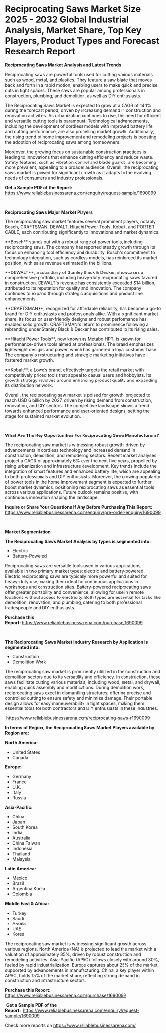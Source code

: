 <p><h1>Reciprocating Saws Market Size 2025 - 2032 Global Industrial Analysis, Market Share, Top Key Players, Product Types and Forecast Research Report</h1></p><p><strong>Reciprocating Saws Market Analysis and Latest Trends</strong></p>
<p><p>Reciprocating saws are powerful tools used for cutting various materials such as wood, metal, and plastics. They feature a saw blade that moves back and forth in a rapid motion, enabling users to make quick and precise cuts in tight spaces. These saws are popular among professionals in construction, plumbing, and demolition, as well as DIY enthusiasts.</p><p>The Reciprocating Saws Market is expected to grow at a CAGR of 14.1% during the forecast period, driven by increasing demand in construction and renovation activities. As urbanization continues to rise, the need for efficient and versatile cutting tools is paramount. Technological advancements, including the development of cordless models with improved battery life and cutting performance, are also propelling market growth. Additionally, the rising trend of home improvement and remodeling projects is boosting the adoption of reciprocating saws among homeowners.</p><p>Moreover, the growing focus on sustainable construction practices is leading to innovations that enhance cutting efficiency and reduce waste. Safety features, such as vibration control and blade guards, are becoming more prevalent, appealing to a broader audience. Overall, the reciprocating saws market is poised for significant growth as it adapts to the evolving needs of consumers and industry professionals.</p></p>
<p><strong>Get a Sample PDF of the Report:&nbsp;</strong> <a href="https://www.reliablebusinessarena.com/enquiry/request-sample/1690099?utm_campaign=1892&utm_medium=2&utm_source=Github&utm_content=ia&utm_term=07012025&utm_id=reciprocating-saws">https://www.reliablebusinessarena.com/enquiry/request-sample/1690099</a></p>
<p>&nbsp;</p>
<p><strong>Reciprocating Saws Major Market Players</strong></p>
<p><p>The reciprocating saw market features several prominent players, notably Bosch, CRAFTSMAN, DEWALT, Hitachi Power Tools, Kobalt, and PORTER CABLE, each contributing significantly to innovations and market dynamics. </p><p>**Bosch** stands out with a robust range of power tools, including reciprocating saws. The company has reported steady growth through its focus on enhancing tool efficiency and durability. Bosch's commitment to technology integration, such as cordless models, has reinforced its market position, with sales revenue estimated in the billions.</p><p>**DEWALT**, a subsidiary of Stanley Black & Decker, showcases a comprehensive portfolio, including heavy-duty reciprocating saws favored in construction. DEWALT's revenue has consistently exceeded $14 billion, attributed to its reputation for quality and innovation. The company continues to expand through strategic acquisitions and product line enhancements.</p><p>**CRAFTSMAN**, recognized for affordable reliability, has become a go-to brand for DIY enthusiasts and professionals alike. With a significant market share, its focus on user-friendly designs and robust performance has enabled solid growth. CRAFTSMAN's return to prominence following a rebranding under Stanley Black & Decker has contributed to its rising sales.</p><p>**Hitachi Power Tools**, now known as Metabo HPT, is known for performance-driven tools aimed at professionals. The brand emphasizes lightweight designs and power, which has garnered a loyal customer base. The company's restructuring and strategic marketing initiatives have fostered market growth.</p><p>**Kobalt**, a Lowe’s brand, effectively targets the retail market with competitively priced tools that appeal to casual users and hobbyists. Its growth strategy revolves around enhancing product quality and expanding its distribution network.</p><p>Overall, the reciprocating saw market is poised for growth, projected to reach USD 6 billion by 2027, driven by rising demand from construction, renovation, and DIY sectors. The competitive landscape shows a trend towards enhanced performance and user-oriented designs, setting the stage for sustained market evolution.</p></p>
<p>&nbsp;</p>
<p><strong>What Are The Key Opportunities For Reciprocating Saws Manufacturers?</strong></p>
<p><p>The reciprocating saw market is witnessing robust growth, driven by advancements in cordless technology and increased demand in construction, demolition, and remodeling sectors. Recent market analyses project a CAGR of approximately 6% over the next five years, propelled by rising urbanization and infrastructure development. Key trends include the integration of smart features and enhanced battery life, which are appealing to both professionals and DIY enthusiasts. Moreover, the growing popularity of power tools in the home improvement segment is expected to further boost market dynamics, positioning reciprocating saws as essential tools across various applications. Future outlook remains positive, with continuous innovation shaping the landscape.</p></p>
<p><strong>Inquire or Share Your Questions If Any Before Purchasing This Report:</strong> <a href="https://www.reliablebusinessarena.com/enquiry/pre-order-enquiry/1690099?utm_campaign=1892&utm_medium=2&utm_source=Github&utm_content=ia&utm_term=07012025&utm_id=reciprocating-saws">https://www.reliablebusinessarena.com/enquiry/pre-order-enquiry/1690099</a></p>
<p>&nbsp;</p>
<p><strong>Market Segmentation</strong></p>
<p><strong>The Reciprocating Saws Market Analysis by types is segmented into:</strong></p>
<p><ul><li>Electric</li><li>Battery-Powered</li></ul></p>
<p><p>Reciprocating saws are versatile tools used in various applications, available in two primary market types: electric and battery-powered. Electric reciprocating saws are typically more powerful and suited for heavy-duty use, making them ideal for continuous applications in workshops and construction sites. Battery-powered reciprocating saws offer greater portability and convenience, allowing for use in remote locations without access to electricity. Both types are essential for tasks like demolition, renovation, and plumbing, catering to both professional tradespeople and DIY enthusiasts.</p></p>
<p><strong>Purchase this Report:&nbsp;</strong><a href="https://www.reliablebusinessarena.com/purchase/1690099?utm_campaign=1892&utm_medium=2&utm_source=Github&utm_content=ia&utm_term=07012025&utm_id=reciprocating-saws">https://www.reliablebusinessarena.com/purchase/1690099</a></p>
<p>&nbsp;</p>
<p><strong>The Reciprocating Saws Market Industry Research by Application is segmented into:</strong></p>
<p><ul><li>Construction</li><li>Demolition Work</li></ul></p>
<p><p>The reciprocating saw market is prominently utilized in the construction and demolition sectors due to its versatility and efficiency. In construction, these saws facilitate cutting various materials, including wood, metal, and drywall, enabling quick assembly and modifications. During demolition work, reciprocating saws excel in dismantling structures, offering precise and controlled cutting to ensure safety and minimize damage. Their portable design allows for easy maneuverability in tight spaces, making them essential tools for both contractors and DIY enthusiasts in these industries.</p></p>
<p><a href="https://www.reliablebusinessarena.com/reciprocating-saws-r1690099?utm_campaign=1892&utm_medium=2&utm_source=Github&utm_content=ia&utm_term=07012025&utm_id=reciprocating-saws">&nbsp;https://www.reliablebusinessarena.com/reciprocating-saws-r1690099</a></p>
<p><strong>In terms of Region, the Reciprocating Saws Market Players available by Region are:</strong></p>
<p>
    <p> <strong> North America: </strong>
        <ul>
            <li>United States</li>
            <li>Canada</li>
        </ul>
        </p> 
    <p> <strong> Europe: </strong>
        <ul>
            <li>Germany</li>
            <li>France</li>
            <li>U.K.</li>
            <li>Italy</li>
            <li>Russia</li>
        </ul>
        </p> 
    <p> <strong> Asia-Pacific: </strong>
        <ul>
            <li>China</li>
            <li>Japan</li>
            <li>South Korea</li>
            <li>India</li>
            <li>Australia</li>
            <li>China Taiwan</li>
            <li>Indonesia</li>
            <li>Thailand</li>
            <li>Malaysia</li>
        </ul>
        </p> 
    <p> <strong> Latin America: </strong>
        <ul>
            <li>Mexico</li>
            <li>Brazil</li>
            <li>Argentina Korea</li>
            <li>Colombia</li>
        </ul>
        </p> 
    <p> <strong> Middle East & Africa: </strong>
        <ul>
            <li>Turkey</li>
            <li>Saudi</li>
            <li>Arabia</li>
            <li>UAE</li>
            <li>Korea</li>
        </ul>
    </p>
    </p>
<p><p>The reciprocating saw market is witnessing significant growth across various regions. North America (NA) is projected to lead the market with a valuation of approximately 35%, driven by robust construction and remodeling activities. Asia-Pacific (APAC) follows closely with around 30%, fueled by rapid industrialization. Europe captures about 25% of the market, supported by advancements in manufacturing. China, a key player within APAC, holds 15% of the market share, reflecting strong demand in construction and infrastructure sectors.</p></p>
<p><strong>Purchase this Report: </strong><a href="https://www.reliablebusinessarena.com/purchase/1690099?utm_campaign=1892&utm_medium=2&utm_source=Github&utm_content=ia&utm_term=07012025&utm_id=reciprocating-saws">https://www.reliablebusinessarena.com/purchase/1690099</a></p>
<p>&nbsp;<strong>Get a Sample PDF of the Report:&nbsp;&nbsp;</strong><a href="https://www.reliablebusinessarena.com/enquiry/request-sample/1690099?utm_campaign=1892&utm_medium=2&utm_source=Github&utm_content=ia&utm_term=07012025&utm_id=reciprocating-saws">https://www.reliablebusinessarena.com/enquiry/request-sample/1690099</a></p>
<p><strong></strong></p>
<p>Check more reports on <a href="https://www.reliablebusinessarena.com/?utm_campaign=1892&utm_medium=2&utm_source=Github&utm_content=ia&utm_term=07012025&utm_id=reciprocating-saws">https://www.reliablebusinessarena.com/</a></p>